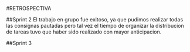 #RETROSPECTIVA

##Sprint 2
El trabajo en grupo fue exitoso, ya que pudimos realizar todas las consignas pautadas pero tal vez el tiempo de organizar la distribucion de tareas tuvo que haber sido realizado con mayor anticipacion.

##Sprint 3
